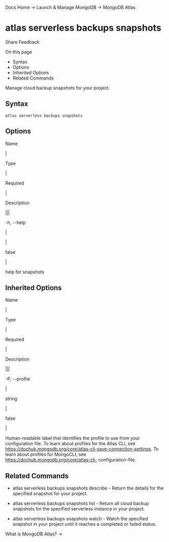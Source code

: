 Docs Home → Launch & Manage MongoDB → MongoDB Atlas

# atlas serverless backups snapshots

Share Feedback

On this page

  * Syntax
  * Options
  * Inherited Options
  * Related Commands

Manage cloud backup snapshots for your project.

## Syntax

    
    
    atlas serverless backups snapshots  
      
  
## Options

Name

|

Type

|

Required

|

Description  
  
|||  
  
-h, --help

|

|

false

|

help for snapshots  
  
## Inherited Options

Name

|

Type

|

Required

|

Description  
  
|||  
  
-P, --profile

|

string

|

false

|

Human-readable label that identifies the profile to use from your
configuration file. To learn about profiles for the Atlas CLI, see
https://dochub.mongodb.org/core/atlas-cli-save-connection-settings. To learn
about profiles for MongoCLI, see https://dochub.mongodb.org/core/atlas-cli-
configuration-file.  
  
## Related Commands

  * atlas serverless backups snapshots describe \- Return the details for the specified snapshot for your project.

  * atlas serverless backups snapshots list \- Return all cloud backup snapshots for the specified serverless instance in your project.

  * atlas serverless backups snapshots watch \- Watch the specified snapshot in your project until it reaches a completed or failed status.

What is MongoDB Atlas? →

